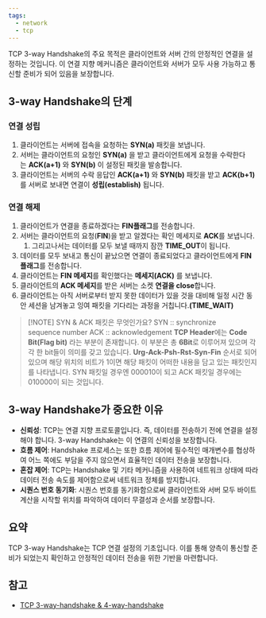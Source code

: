 ```yaml
---
tags:
  - network
  - tcp
---
```

TCP 3-way Handshake의 주요 목적은 클라이언트와 서버 간의 안정적인 연결을 설정하는 것입니다. 이 연결 지향 메커니즘은 클라이언트와 서버가 모두 사용 가능하고 통신할 준비가 되어 있음을 보장합니다.
## 3-way Handshake의 단계
### 연결 성립
1. 클라이언트는 서버에 접속을 요청하는 **SYN(a)** 패킷을 보냅니다.
2. 서버는 클라이언트의 요청인 **SYN(a)** 을 받고 클라이언트에게 요청을 수락한다는 **ACK(a+1)** 와 **SYN(b)** 이 설정된 패킷을 발송합니다.
3. 클라이언트는 서버의 수락 응답인 **ACK(a+1)** 와 **SYN(b)** 패킷을 받고 **ACK(b+1)** 를 서버로 보내면 연결이 **성립(establish)** 됩니다.
### 연결 해제
1. 클라이언트가 연결을 종료하겠다는 **FIN플래그**를 전송합니다.
2. 서버는 클라이언트의 요청(**FIN**)을 받고 알겠다는 확인 메세지로 **ACK**를 보냅니다.
	1. 그리고나서는 데이터를 모두 보낼 때까지 잠깐 **TIME_OUT**이 됩니다.
3. 데이터를 모두 보내고 통신이 끝났으면 연결이 종료되었다고 클라이언트에게 **FIN 플래그**를 전송합니다.
4. 클라이언트는 **FIN 메세지**를 확인했다는 **메세지(ACK)** 를 보냅니다.
5. 클라이언트의 **ACK 메세지**를 받은 서버는 소켓 **연결을 close**합니다.
6. 클라이언트는 아직 서버로부터 받지 못한 데이터가 있을 것을 대비해 일정 시간 동안 세션을 남겨놓고 잉여 패킷을 기다리는 과정을 거칩니다.**(TIME_WAIT)**

> [!NOTE] SYN & ACK 패킷은 무엇인가요?
> SYN :: synchronize sequence number
> ACK :: acknowledgement
> **TCP Header**에는 **Code Bit(Flag bit)** 라는 부분이 존재합니다. 이 부분은 총 **6Bit**로 이루어져 있으며 각각 한 bit들이 의미를 갖고 있습니다. **Urg-Ack-Psh-Rst-Syn-Fin** 순서로 되어 있으며 해당 위치의 비트가 1이면 해당 패킷이 어떠한 내용을 담고 있는 패킷인지를 나타냅니다. SYN 패킷일 경우엔 000010이 되고 ACK 패킷일 경우에는 010000이 되는 것입니다.

## 3-way Handshake가 중요한 이유
- **신뢰성**: TCP는 연결 지향 프로토콜입니다. 즉, 데이터를 전송하기 전에 연결을 설정해야 합니다. 3-way Handshake는 이 연결의 신뢰성을 보장합니다.
- **흐름 제어**: Handshake 프로세스는 또한 흐름 제어에 필수적인 매개변수를 협상하여 어느 쪽에도 부담을 주지 않으면서 효율적인 데이터 전송을 보장합니다.
- **혼잡 제어**: TCP는 Handshake 및 기타 메커니즘을 사용하여 네트워크 상태에 따라 데이터 전송 속도를 제어함으로써 네트워크 정체를 방지합니다.
- **시퀀스 번호 동기화**: 시퀀스 번호를 동기화함으로써 클라이언트와 서버 모두 바이트 계산을 시작할 위치를 파악하여 데이터 무결성과 순서를 보장합니다.
## 요약
TCP 3-way Handshake는 TCP 연결 설정의 기초입니다. 이를 통해 양측이 통신할 준비가 되었는지 확인하고 안정적인 데이터 전송을 위한 기반을 마련합니다.

## 참고
- [TCP 3-way-handshake & 4-way-handshake](http://asfirstalways.tistory.com/356)